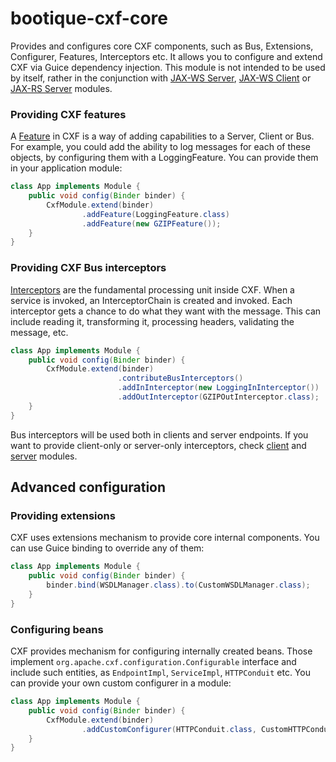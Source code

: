 <!--
   Licensed to ObjectStyle LLC under one
   or more contributor license agreements.  See the NOTICE file
   distributed with this work for additional information
   regarding copyright ownership.  The ObjectStyle LLC licenses
   this file to you under the Apache License, Version 2.0 (the
   “License”); you may not use this file except in compliance
   with the License.  You may obtain a copy of the License at

     http://www.apache.org/licenses/LICENSE-2.0

   Unless required by applicable law or agreed to in writing,
   software distributed under the License is distributed on an
   “AS IS” BASIS, WITHOUT WARRANTIES OR CONDITIONS OF ANY
   KIND, either express or implied.  See the License for the
   specific language governing permissions and limitations
   under the License.
  -->


# bootique-cxf-core

Provides and configures core CXF components, such as Bus, Extensions, Configurer, Features, Interceptors etc. 
It allows you to configure and extend CXF via Guice dependency injection.
This module is not intended to be used by itself, rather in the conjunction with [JAX-WS Server](../bootique-cxf-jaxws-server), [JAX-WS Client](../bootique-cxf-jaxws-client) or [JAX-RS Server](../bootique-cxf-jaxrs) modules.

### Providing CXF features
A [Feature](http://cxf.apache.org/docs/features.html) in CXF is a way of adding capabilities to a Server, Client or Bus. For example, you could add the ability to log messages for each of these objects, by configuring them with a LoggingFeature.
You can provide them in your application module: 
```java
class App implements Module {
    public void config(Binder binder) {
        CxfModule.extend(binder)
                .addFeature(LoggingFeature.class)
                .addFeature(new GZIPFeature());
    }
}
```
### Providing CXF Bus interceptors

[Interceptors](http://cxf.apache.org/docs/interceptors.html) are the fundamental processing unit inside CXF. When a service is invoked, an InterceptorChain is created and invoked. Each interceptor gets a chance to do what they want with the message. This can include reading it, transforming it, processing headers, validating the message, etc. 
```java
class App implements Module {
    public void config(Binder binder) {
        CxfModule.extend(binder)
                        .contributeBusInterceptors()
                        .addInInterceptor(new LoggingInInterceptor())
                        .addOutInterceptor(GZIPOutInterceptor.class);
    }
}
``` 
Bus interceptors will be used both in clients and server endpoints. If you want to provide client-only or server-only interceptors, check [client](../bootique-cxf-jaxws-client) and [server](../bootique-cxf-jaxws-server) modules.

## Advanced configuration
### Providing extensions
CXF uses extensions mechanism to provide core internal components. You can use Guice binding to override any of them:
```java
class App implements Module {
    public void config(Binder binder) {
        binder.bind(WSDLManager.class).to(CustomWSDLManager.class);
    }
}
```

### Configuring beans
CXF provides mechanism for configuring internally created beans. Those implement `org.apache.cxf.configuration.Configurable` interface and include such entities, as `EndpointImpl`, `ServiceImpl`, `HTTPConduit` etc. You can provide your own custom configurer in a module:
```java
class App implements Module {
    public void config(Binder binder) {
        CxfModule.extend(binder)
                .addCustomConfigurer(HTTPConduit.class, CustomHTTPConduitConfigurer.class);
    }
}
```

